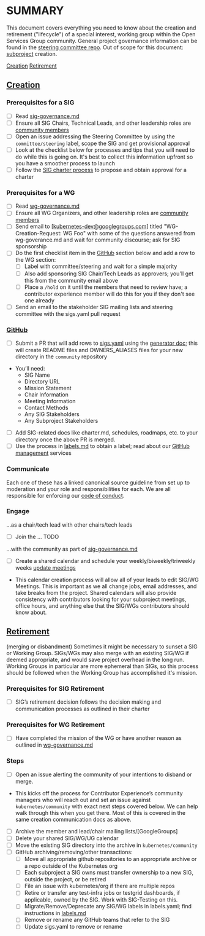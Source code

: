 # SUMMARY

This document covers everything you need to know about the creation and retirement ("lifecycle") of a special interest,
working group within the Open Services Group community. General project governance information can be found in the
[steering committee repo]. Out of scope for this document: [subproject] creation.

[Creation]
[Retirement]

## [Creation]

### Prerequisites for a SIG

- [ ] Read [sig-governance.md]
- [ ] Ensure all SIG Chairs, Technical Leads, and other leadership roles are [community members]
- [ ] Open an issue addressing the Steering Committee by using the `committee/steering` label, scope the SIG and get provisional approval
- [ ] Look at the checklist below for processes and tips that you will need to do while this is going on. It's best to collect this information upfront so you have a smoother process to launch
- [ ] Follow the [SIG charter process] to propose and obtain approval for a charter

### Prerequisites for a WG

- [ ] Read [wg-governance.md]
- [ ] Ensure all WG Organizers, and other leadership roles are [community members]
- [ ] Send email to [kubernetes-dev@googlegroups.com] titled "WG-Creation-Request: WG Foo" with some of the questions answered from wg-goverance.md and wait for community discourse; ask for SIG sponsorship
- [ ] Do the first checklist item in the [GitHub] section below and add a row to the WG section:
  - [ ] Label with committee/steering and wait for a simple majority
  - [ ] Also add sponsoring SIG Chair/Tech Leads as approvers; you'll get this from the community email above
  - [ ] Place a `/hold` on it until the members that need to review have; a contributor experience member will do this for you if they don't see one already
- [ ] Send an email to the stakeholder SIG mailing lists and steering committee with the sigs.yaml pull request

### [GitHub]

- [ ] Submit a PR that will add rows to [sigs.yaml] using the [generator doc]; this will create README files and OWNERS_ALIASES files for your new directory in the `community` repository
- You’ll need:
  - SIG Name
  - Directory URL
  - Mission Statement
  - Chair Information
  - Meeting Information
  - Contact Methods
  - Any SIG Stakeholders
  - Any Subproject Stakeholders
- [ ] Add SIG-related docs like charter.md, schedules, roadmaps, etc. to your directory once the above PR is merged.
- [ ] Use the process in [labels.md] to obtain a label; read about our [GitHub management] services

### Communicate

Each one of these has a linked canonical source guideline from set up to moderation and your role and responsibilities for each. We are all responsible for enforcing our [code of conduct].

### Engage

...as a chair/tech lead with other chairs/tech leads

- [ ] Join the ... TODO

...with the community as part of [sig-governance.md]

- [ ] Create a shared calendar and schedule your weekly/biweekly/triweekly weeks [update meetings]
- This calendar creation process will allow all of your leads to edit SIG/WG Meetings. This is important as we all change jobs, email addresses, and take breaks from the project. Shared calendars will also provide consistency with contributors looking for your subproject meetings, office hours, and anything else that the SIG/WGs contributors should know about.

## [Retirement]

(merging or disbandment)
Sometimes it might be necessary to sunset a SIG or Working Group. SIGs/WGs may also merge with an existing SIG/WG if deemed appropriate, and would save project overhead in the long run. Working Groups in particular are more ephemeral than SIGs, so this process should be followed when the Working Group has accomplished it's mission.

### Prerequisites for SIG Retirement

- [ ] SIG’s retirement decision follows the decision making and communication processes as outlined in their charter

### Prerequisites for WG Retirement

- [ ] Have completed the mission of the WG or have another reason as outlined in [wg-governance.md]

### Steps

- [ ] Open an issue alerting the community of your intentions to disband or merge.
- This kicks off the process for Contributor Experience’s community managers who will reach out and set an issue against `kubernetes/community` with exact next steps covered below. We can help walk through this when you get there. Most of this is covered in the same creation communication docs as above.
- [ ] Archive the member and lead/chair mailing lists/[GoogleGroups]
- [ ] Delete your shared SIG/WG/UG calendar
- [ ] Move the existing SIG directory into the archive in `kubernetes/community`
- [ ] GitHub archiving/removing/other transactions:
   - [ ] Move all appropriate github repositories to an appropriate archive or a repo outside of the Kubernetes org
   - [ ] Each subproject a SIG owns must transfer ownership to a new SIG, outside the project, or be retired
   - [ ] File an issue with kubernetes/org if there are multiple repos
   - [ ] Retire or transfer any test-infra jobs or testgrid dashboards, if applicable, owned by the SIG. Work with SIG-Testing on this.
   - [ ] Migrate/Remove/Deprecate any SIG/WG labels in labels.yaml; find instructions in [labels.md]
   - [ ] Remove or rename any GitHub teams that refer to the SIG
   - [ ] Update sigs.yaml to remove or rename

[steering committee repo]: https://github.com/open-services-group/community
[subproject]: /governance.md#subprojects
[Creation]: #Creation
[Retirement]: #Retirement
[GitHub]: #GitHub
[labels.md]: /labels.md
[sig-governance.md]: /committee-steering/governance/sig-governance.md
[SIG charter process]: /committee-steering/governance
[wg-governance.md]: /committee-steering/governance/wg-governance.md
[sigs.yaml]: /sigs.yaml
[generator doc]: /Containerfile
[Kubernetes/Org]: https://github.com/kubernetes/org/issues/new/choose
[GitHub management]: /github-management
[code of conduct]: /CODE_OF_CONDUCT.md
[Thursday community updates]: /events/community-meeting.md
[example]: https://docs.google.com/document/d/1qZcAvuWBznR_oEaPWtwm7U4JNT91m8r9YOUvInU-src/edit#heading=h.jsw0l2t0ra8
[update meetings]: /communication/calendar-guidelines.md
[community members]: /community-membership.md
[mailing-list-guidelines.md]: /communication/mailing-list-guidelines.md
[leads@kubernetes.io group]: https://github.com/kubernetes/k8s.io/blob/main/groups/groups.yaml
